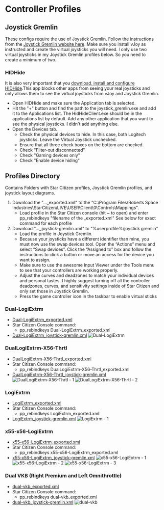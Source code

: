 # Controller Profiles
## Joystick Gremlin
These configs require the use of Joystick Gremlin. Follow the instructions from the [Joystick Gremlin website here](https://whitemagic.github.io/JoystickGremlin/quickstart/). Make sure you install vJoy as instructed and create the virtual joysticks you will need. I only use two virtual joysticks in my Joystick Gremlin profiles below. So you need to create a minimum of two. 

### HIDHide
It is also very important that you [download, install and configure HIDHide](https://github.com/ViGEm/HidHide).This app blocks other apps from seeing your real joysticks and only allows them to see the virtual joysticks from vJoy and Joystick Gremlin. 

  * Open HIDHide and make sure the Application tab is selected. 
  * Hit the "+" button and find the path to the joystick_gremlin.exe and add it to the Applications list. The HidHideClient.exe should be in the applications list by default. Add any other application that you want to see the physical joysticks. I didn't add anything else.  
  * Open the Devices tab.
    * Check the physical devices to hide. In this case, both Logitech joysticks. Leave the Virtual Joystick unchecked.
    * Ensure that all three check boxes on the bottom are checked. 
    * Check "Filter-out disconnected"
    * Check "Gaming devices only"
    * Check "Enable device hiding"

## Profiles Directory
Contains Folders with Star Citizen profiles, Joystick Gremlin profiles, and joystick layout diagrams.
1. Download the "..._exported.xml" to the "C:\Program Files\Roberts Space Industries\StarCitizen\LIVE\USER\Client\0\Controls\Mappings".
    * Load profile in the Star Citizen console (hit ~ to open) and enter
    pp_rebindkeys "filename of the _exported.xml" See below for exact command for each profile
2. Download "..._joystick-gremlin.xml" to "%userprofile%/joystick gremlin"
    * Load the profile in Joystick Gremlin. 
    * Because your joysticks have a different identifier than mine, you must now use the swap devices tool. Open the “Actions” menu and select “Swap devices”. Click the “Assigned to” box and follow the instructions to click a button or move an access for the device you want to assign.
    * Make sure to use the awesome Input Viewer under the Tools menu to see that your controllers are working properly.
    * Adjust the curves and deadzones to match your individual devices and personal tastes. I highly suggest turning off all the controller deadzones, curves, and sensitivity settings inside of Star Citizen and only set those in Joystick Gremlin. 
    * Press the game controller icon in the taskbar to enable virtual sticks

### Dual-LogiExtrm
  * [Dual-LogiExtrm_exported.xml](https://raw.githubusercontent.com/Chadarius/sc-config/Profiles/Dual-LogiExtrm/Dual-LogiExtrm_exported.xml)
  * Star Citizen Console command:
    * pp_rebindkeys Dual-LogiExtrm_exported.xml
  * [Dual-LogiExtrm_joystick-gremlin.xml](https://raw.githubusercontent.com/Chadarius/sc-config/Profiles/Dual-LogiExtrm/Dual-LogiExtrm_joystick-gremlin.xml)
![Dual-LogiExtrm](https://raw.githubusercontent.com/Chadarius/sc-config/main/Profiles/Dual-LogiExtrm/Dual-LogiExtrm_layout%20-%201.png)

### DualLogiExtrm-X56-Thrtl
  * [DualLogiExtrm-X56-Thrtl_exported.xml](https://raw.githubusercontent.com/Chadarius/sc-config/Profiles/DualLogiExtrm-X56-Thrtl/DualLogiExtrm-X56-Thrtl_exported.xml)
  * Star Citizen Console command:
    * pp_rebindkeys DualLogiExtrm-X56-Thrtl_exported.xml
  * [DualLogiExtrm-X56-Thrtl_joystick-gremlin.xml](https://raw.githubusercontent.com/Chadarius/sc-config/Profiles/DualLogiExtrm-X56-Thrtl/DualLogiExtrm-X56-Thrtl_joystick-gremlin.xml)
  ![DualLogiExtrm-X56-Thrtl - 1](https://raw.githubusercontent.com/Chadarius/sc-config/main/Profiles/DualLogiExtrm-X56-Thrtl/DualLogiExtrm-X56-Thrtl%20-%201.png)
  ![DualLogiExtrm-X56-Thrtl - 2](https://raw.githubusercontent.com/Chadarius/sc-config/main/Profiles/DualLogiExtrm-X56-Thrtl/DualLogiExtrm-X56-Thrtl%20-%202.png)

### LogiExtrm
  * [LogiExtrm_exported.xml](https://raw.githubusercontent.com/Chadarius/sc-config/Profiles/LogiExtrm/LogiExtrm_exported.xml)
  * Star Citizen Console command:
    * pp_rebindkeys LogiExtrm_exported.xml
  * [LogiExtrm_joystick-gremlin.xml](https://raw.githubusercontent.com/Chadarius/sc-config/Profiles/LogiExtrm/LogiExtrm_joystick-gremlin.xml)
  ![LogiExtrm - 1](https://github.com/Chadarius/sc-config/blob/main/Profiles/LogiExtrm/LogiExtrm%20-%201.png?raw=true)

### x55-x56-LogiExtrm
  * [x55-x56-LogiExtrm_exported.xml](https://raw.githubusercontent.com/Chadarius/sc-config/Profiles/x55-x56-LogiExtrm/x55-x56-LogiExtrm_exported.xml)
  * Star Citizen Console command:
    * pp_rebindkeys x55-x56-LogiExtrm_exported.xml
  * [x55-x56-LogiExtrm_joystick-gremlin.xml](https://raw.githubusercontent.com/Chadarius/sc-config/Profiles/x55-x56-LogiExtrm/x55-x56-LogiExtrm_joystick-gremlin.xml)
  ![x55-x56-LogiExtrm - 1](https://github.com/Chadarius/sc-config/blob/main/Profiles/x55-x56-LogiExtrm/x55-x56-LogiExtrm%20-%201.png?raw=true)
  ![x55-x56-LogiExtrm - 2](https://github.com/Chadarius/sc-config/blob/main/Profiles/x55-x56-LogiExtrm/x55-x56-LogiExtrm%20-%202.png?raw=true)
  ![x55-x56-LogiExtrm - 3](https://github.com/Chadarius/sc-config/blob/main/Profiles/x55-x56-LogiExtrm/x55-x56-LogiExtrm%20-%203.png?raw=true)

### Dual VKB (Right Premium and Left Omnithrottle)
  * [dual-vkb_exported.xml](https://raw.githubusercontent.com/Chadarius/sc-config/Profiles/dual-vkb/dual-vkb_exported.xml)
  * Star Citizen Console command:
    * pp_rebindkeys dual-vkb_exported.xml
  * [dual-vkb_joystick-gremlin.xml](https://raw.githubusercontent.com/Chadarius/sc-config/Profiles/dual-vkb/dual-vkb_joystick-gremlin.xml)
  ![dual-vkb](https://github.com/Chadarius/sc-config/blob/main/Profiles/dual-vkb/dual-vkb.png?raw=true)